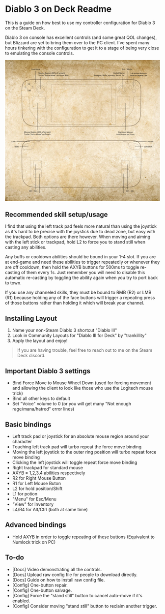 # Diablo 3 on Deck Readme
This is a guide on how best to use my controller configuration for Diablo 3 on the Steam Deck.

Diablo 3 on console has excellent controls (and some great QOL changes), but Blizzard are yet to bring them over to the PC client. I've spent many hours tinkering with the configuration to get it to a stage of being very close to emulating the console controls.

[![Full Layout](images/layout.png "Full Layout")](./images/layout.png)

## Recommended skill setup/usage
I find that using the left track pad feels more natural than using the joystick as it's hard to be precise with the joystick due to dead zone, but easy with the trackpad. Both options are there however. When moving and aiming with the left stick or trackpad, hold L2 to force you to stand still when casting any abilities.

Any buffs or cooldown abilities should be bound in your 1-4 slot. If you are at end-game and need these abilities to trigger repeatedly or whenever they are off cooldown, then hold the AXYB buttons for 500ms to toggle re-casting of them every 1s. Just remember you will need to disable this automatic re-casting by toggling the ability again when you try to port back to town.

If you use any channeled skills, they must be bound to RMB (R2) or LMB (R1) because holding any of the face buttons will trigger a repeating press of those buttons rather than holding it which will break your channel.

## Installing Layout
<!-- ##### Easy option -->
1. Name your non-Steam Diablo 3 shortcut "Diablo III"
1. Look in Community Layouts for "Diablo III for Deck" by "trankillity"
1. Apply the layout and enjoy!
<!-- ##### Harder option
1. Paste this URL into a browser in desktop mode on your Steam Deck - 
1.  -->
> If you are having trouble, feel free to reach out to me on the Steam Deck discord.

## Important Diablo 3 settings
* Bind Force Move to Mouse Wheel Down (used for forcing movement and allowing the client to look like those who use the Logitech mouse trick)
* Bind all other keys to default
* Set "Voice" volume to 0 (or you will get many "Not enough rage/mana/hatred" error lines)

## Basic bindings
* Left track pad or joystick for an absolute mouse region around your character
* Touching left track pad will turbo repeat the force move binding
* Moving the left joystick to the outer ring position will turbo repeat force move binding
* Clicking the left joystick will toggle repeat force move binding
* Right trackpad for standard mouse
* AXYB = 1,2,3,4 abilities respectively
* R2 for Right Mouse Button
* R1 for Left Mouse Buton
* L2 for hold position/Shift
* L1 for potion
* "Menu" for Esc/Menu
* "View" for Inventory
* L4/R4 for Alt/Ctrl (both at same time)

## Advanced bindings
* Hold AXYB in order to toggle repeating of these buttons (Equivalent to Numlock trick on PC)

## To-do
* [Docs] Video demonstrating all the controls.
* [Docs] Upload raw config file for people to download directly.
* [Docs] Guide on how to install raw config file.
* [Config] One-button repair.
* [Config] One-button salvage.
* [Config] Force the "stand still" button to cancel auto-move if it's enabled.
* [Config] Consider moving "stand still" button to reclaim another trigger.
